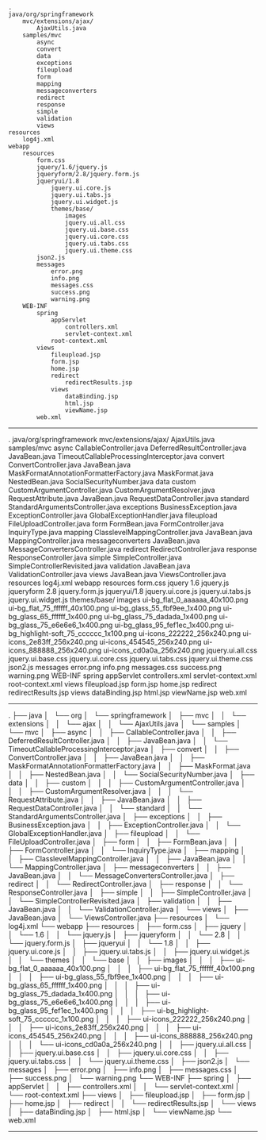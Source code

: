 ```
.
java/org/springframework
    mvc/extensions/ajax/
        AjaxUtils.java
    samples/mvc
        async
        convert
        data
        exceptions
        fileupload
        form
        mapping
        messageconverters
        redirect
        response
        simple
        validation
        views
resources
    log4j.xml
webapp
    resources
        form.css
        jquery/1.6/jquery.js
        jqueryform/2.8/jquery.form.js
        jqueryui/1.8
            jquery.ui.core.js
            jquery.ui.tabs.js
            jquery.ui.widget.js
            themes/base/
                images
                jquery.ui.all.css
                jquery.ui.base.css
                jquery.ui.core.css
                jquery.ui.tabs.css
                jquery.ui.theme.css
        json2.js
        messages
            error.png
            info.png
            messages.css
            success.png
            warning.png
    WEB-INF
        spring
            appServlet
                controllers.xml
                servlet-context.xml
            root-context.xml
        views
            fileupload.jsp
            form.jsp
            home.jsp
            redirect
                redirectResults.jsp
            views
                dataBinding.jsp
                html.jsp
                viewName.jsp
        web.xml
```

---

.
java/org/springframework
    mvc/extensions/ajax/
        AjaxUtils.java
    samples/mvc
        async
            CallableController.java
            DeferredResultController.java
            JavaBean.java
            TimeoutCallableProcessingInterceptor.java
        convert
            ConvertController.java
            JavaBean.java
            MaskFormatAnnotationFormatterFactory.java
            MaskFormat.java
            NestedBean.java
            SocialSecurityNumber.java
        data
            custom
                CustomArgumentController.java
                CustomArgumentResolver.java
                RequestAttribute.java
            JavaBean.java
            RequestDataController.java
            standard
                StandardArgumentsController.java
        exceptions
            BusinessException.java
            ExceptionController.java
            GlobalExceptionHandler.java
        fileupload
            FileUploadController.java
        form
            FormBean.java
            FormController.java
            InquiryType.java
        mapping
            ClasslevelMappingController.java
            JavaBean.java
            MappingController.java
        messageconverters
            JavaBean.java
            MessageConvertersController.java
        redirect
            RedirectController.java
        response
            ResponseController.java
        simple
            SimpleController.java
            SimpleControllerRevisited.java
        validation
            JavaBean.java
            ValidationController.java
        views
            JavaBean.java
            ViewsController.java
resources
    log4j.xml
webapp
    resources
        form.css
        jquery
            1.6
                jquery.js
        jqueryform
            2.8
                jquery.form.js
        jqueryui/1.8
            jquery.ui.core.js
            jquery.ui.tabs.js
            jquery.ui.widget.js
            themes/base/
                images
                    ui-bg_flat_0_aaaaaa_40x100.png
                    ui-bg_flat_75_ffffff_40x100.png
                    ui-bg_glass_55_fbf9ee_1x400.png
                    ui-bg_glass_65_ffffff_1x400.png
                    ui-bg_glass_75_dadada_1x400.png
                    ui-bg_glass_75_e6e6e6_1x400.png
                    ui-bg_glass_95_fef1ec_1x400.png
                    ui-bg_highlight-soft_75_cccccc_1x100.png
                    ui-icons_222222_256x240.png
                    ui-icons_2e83ff_256x240.png
                    ui-icons_454545_256x240.png
                    ui-icons_888888_256x240.png
                    ui-icons_cd0a0a_256x240.png
                jquery.ui.all.css
                jquery.ui.base.css
                jquery.ui.core.css
                jquery.ui.tabs.css
                jquery.ui.theme.css
        json2.js
        messages
            error.png
            info.png
            messages.css
            success.png
            warning.png
    WEB-INF
        spring
            appServlet
                controllers.xml
                servlet-context.xml
            root-context.xml
        views
            fileupload.jsp
            form.jsp
            home.jsp
            redirect
                redirectResults.jsp
            views
                dataBinding.jsp
                html.jsp
                viewName.jsp
        web.xml


---
.
├── java
│   └── org
│       └── springframework
│           ├── mvc
│           │   └── extensions
│           │       └── ajax
│           │           └── AjaxUtils.java
│           └── samples
│               └── mvc
│                   ├── async
│                   │   ├── CallableController.java
│                   │   ├── DeferredResultController.java
│                   │   ├── JavaBean.java
│                   │   └── TimeoutCallableProcessingInterceptor.java
│                   ├── convert
│                   │   ├── ConvertController.java
│                   │   ├── JavaBean.java
│                   │   ├── MaskFormatAnnotationFormatterFactory.java
│                   │   ├── MaskFormat.java
│                   │   ├── NestedBean.java
│                   │   └── SocialSecurityNumber.java
│                   ├── data
│                   │   ├── custom
│                   │   │   ├── CustomArgumentController.java
│                   │   │   ├── CustomArgumentResolver.java
│                   │   │   └── RequestAttribute.java
│                   │   ├── JavaBean.java
│                   │   ├── RequestDataController.java
│                   │   └── standard
│                   │       └── StandardArgumentsController.java
│                   ├── exceptions
│                   │   ├── BusinessException.java
│                   │   ├── ExceptionController.java
│                   │   └── GlobalExceptionHandler.java
│                   ├── fileupload
│                   │   └── FileUploadController.java
│                   ├── form
│                   │   ├── FormBean.java
│                   │   ├── FormController.java
│                   │   └── InquiryType.java
│                   ├── mapping
│                   │   ├── ClasslevelMappingController.java
│                   │   ├── JavaBean.java
│                   │   └── MappingController.java
│                   ├── messageconverters
│                   │   ├── JavaBean.java
│                   │   └── MessageConvertersController.java
│                   ├── redirect
│                   │   └── RedirectController.java
│                   ├── response
│                   │   └── ResponseController.java
│                   ├── simple
│                   │   ├── SimpleController.java
│                   │   └── SimpleControllerRevisited.java
│                   ├── validation
│                   │   ├── JavaBean.java
│                   │   └── ValidationController.java
│                   └── views
│                       ├── JavaBean.java
│                       └── ViewsController.java
├── resources
│   └── log4j.xml
└── webapp
    ├── resources
    │   ├── form.css
    │   ├── jquery
    │   │   └── 1.6
    │   │       └── jquery.js
    │   ├── jqueryform
    │   │   └── 2.8
    │   │       └── jquery.form.js
    │   ├── jqueryui
    │   │   └── 1.8
    │   │       ├── jquery.ui.core.js
    │   │       ├── jquery.ui.tabs.js
    │   │       ├── jquery.ui.widget.js
    │   │       └── themes
    │   │           └── base
    │   │               ├── images
    │   │               │   ├── ui-bg_flat_0_aaaaaa_40x100.png
    │   │               │   ├── ui-bg_flat_75_ffffff_40x100.png
    │   │               │   ├── ui-bg_glass_55_fbf9ee_1x400.png
    │   │               │   ├── ui-bg_glass_65_ffffff_1x400.png
    │   │               │   ├── ui-bg_glass_75_dadada_1x400.png
    │   │               │   ├── ui-bg_glass_75_e6e6e6_1x400.png
    │   │               │   ├── ui-bg_glass_95_fef1ec_1x400.png
    │   │               │   ├── ui-bg_highlight-soft_75_cccccc_1x100.png
    │   │               │   ├── ui-icons_222222_256x240.png
    │   │               │   ├── ui-icons_2e83ff_256x240.png
    │   │               │   ├── ui-icons_454545_256x240.png
    │   │               │   ├── ui-icons_888888_256x240.png
    │   │               │   └── ui-icons_cd0a0a_256x240.png
    │   │               ├── jquery.ui.all.css
    │   │               ├── jquery.ui.base.css
    │   │               ├── jquery.ui.core.css
    │   │               ├── jquery.ui.tabs.css
    │   │               └── jquery.ui.theme.css
    │   ├── json2.js
    │   └── messages
    │       ├── error.png
    │       ├── info.png
    │       ├── messages.css
    │       ├── success.png
    │       └── warning.png
    └── WEB-INF
        ├── spring
        │   ├── appServlet
        │   │   ├── controllers.xml
        │   │   └── servlet-context.xml
        │   └── root-context.xml
        ├── views
        │   ├── fileupload.jsp
        │   ├── form.jsp
        │   ├── home.jsp
        │   ├── redirect
        │   │   └── redirectResults.jsp
        │   └── views
        │       ├── dataBinding.jsp
        │       ├── html.jsp
        │       └── viewName.jsp
        └── web.xml

----
